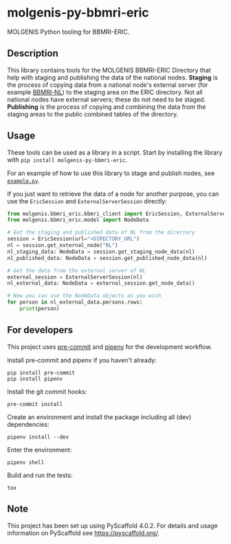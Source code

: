 # molgenis-py-bbmri-eric

MOLGENIS Python tooling for BBMRI-ERIC.

## Description
This library contains tools for the MOLGENIS BBMRI-ERIC Directory that help with
staging and publishing the data of the national nodes. **Staging** is the process of copying
data from a national node's external server (for example [BBMRI-NL](https://catalogue.bbmri.nl/menu/main/home)) to
the staging area on the ERIC directory. Not all national nodes have external servers; these
do not need to be staged. **Publishing** is the process of copying and combining the data from the staging areas
to the public combined tables of the directory.

## Usage

These tools can be used as a library in a script. Start by installing the library with
`pip install molgenis-py-bbmri-eric`.

For an example of how to use this library to stage and publish nodes, see [`example.py`](scripts/example.py).

If you just want to retrieve the data of a node for another purpose, you can use the `EricSession`
and `ExternalServerSession` directly:

```python
from molgenis.bbmri_eric.bbmri_client import EricSession, ExternalServerSession
from molgenis.bbmri_eric.model import NodeData

# Get the staging and published data of NL from the directory
session = EricSession(url="<DIRECTORY_URL")
nl = session.get_external_node("NL")
nl_staging_data: NodeData = session.get_staging_node_data(nl)
nl_published_data: NodeData = session.get_published_node_data(nl)

# Get the data from the external server of NL
external_session = ExternalServerSession(nl)
nl_external_data: NodeData = external_session.get_node_data()

# Now you can use the NodeData objects as you wish
for person in nl_external_data.persons.rows:
    print(person)
```


## For developers
This project uses [pre-commit](https://pre-commit.com/) and [pipenv](https://pypi.org/project/pipenv/) for the development workflow.

Install pre-commit and pipenv if you haven't already:
```
pip install pre-commit
pip install pipenv
```

Install the git commit hooks:
```
pre-commit install
```

Create an environment and install the package including all (dev) dependencies:
```
pipenv install --dev
```

Enter the environment:
```
pipenv shell
```

Build and run the tests:
```
tox
```


## Note

This project has been set up using PyScaffold 4.0.2. For details and usage
information on PyScaffold see https://pyscaffold.org/.
